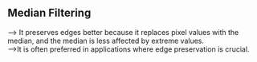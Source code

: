 ## Median Filtering

 --> It preserves edges better because it replaces pixel values with the median, and the median is less affected by extreme values.<br/>
 -->It is often preferred in applications where edge preservation is crucial.<br/>
